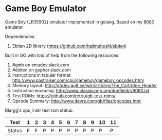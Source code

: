# Game Boy Emulator

Game Boy (LR35902) emulator implemented in golang. Based on my [8080](https://github.com/Insood/8080) emulator.

Dependencies:
1) Ebiten 2D library (https://github.com/hajimehoshi/ebiten)

Built in GO with lots of help from the following resources:
1) #gmb on emudev.slack.com
2) #ebiten on gopher.slack.com
3) Instructions in tabular format: http://www.pastraiser.com/cpu/gameboy/gameboy_opcodes.html
4) Memory layout: http://gbdev.gg8.se/wiki/articles/The_Cartridge_Header
5) Instruction encoding: http://www.classiccmp.org/dunfield/r/8080.txt
6) Test ROMs: https://github.com/retrio/gb-test-roms/
7) Opcode Summary: http://www.devrs.com/gb/files/opcodes.html


Blargg's cpu_instr test rom status:

  Test |  1  |  2  |  3  |  4  |  5  |  6  |  7  |  8  |  9  | 10  | 11 
   --- | --- | --- | --- | --- | --- | --- | --- | --- | --- | --- | ---
Status |  F  |  F  |  P  |  P  |  P  |  P  |  P  |  P  |  P  |  P  |  P